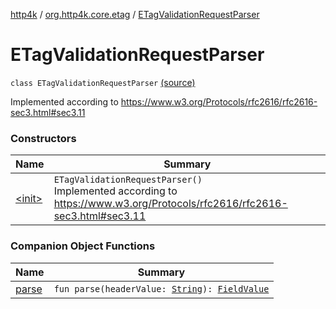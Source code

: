 [http4k](../../index.md) / [org.http4k.core.etag](../index.md) / [ETagValidationRequestParser](./index.md)

# ETagValidationRequestParser

`class ETagValidationRequestParser` [(source)](https://github.com/http4k/http4k/blob/master/http4k-core/src/main/kotlin/org/http4k/core/etag/ETagValidationRequestParser.kt#L21)

Implemented according to https://www.w3.org/Protocols/rfc2616/rfc2616-sec3.html#sec3.11

### Constructors

| Name | Summary |
|---|---|
| [&lt;init&gt;](-init-.md) | `ETagValidationRequestParser()`<br>Implemented according to https://www.w3.org/Protocols/rfc2616/rfc2616-sec3.html#sec3.11 |

### Companion Object Functions

| Name | Summary |
|---|---|
| [parse](parse.md) | `fun parse(headerValue: `[`String`](https://kotlinlang.org/api/latest/jvm/stdlib/kotlin/-string/index.html)`): `[`FieldValue`](../-field-value/index.md) |
